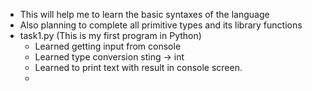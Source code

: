 <!--started my python learning with simple programs and logics-->
- This will help me to learn the basic syntaxes of the language
- Also planning to complete all primitive types and its library functions
- task1.py (This is my first program in Python)
    - Learned getting input from console
    - Learned type conversion sting -> int
    - Learned to print text with result in console screen.
	-
